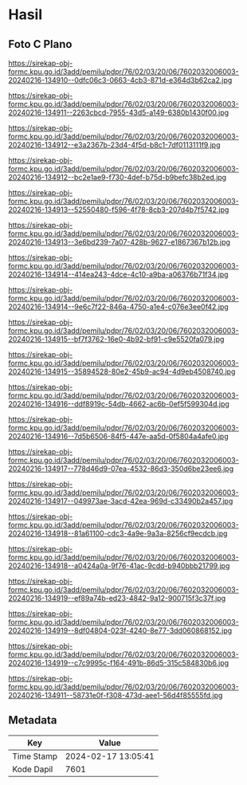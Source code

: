 # Hasil

## Foto C Plano

https://sirekap-obj-formc.kpu.go.id/3add/pemilu/pdpr/76/02/03/20/06/7602032006003-20240216-134910--0dfc06c3-0663-4cb3-871d-e364d3b62ca2.jpg

https://sirekap-obj-formc.kpu.go.id/3add/pemilu/pdpr/76/02/03/20/06/7602032006003-20240216-134911--2263cbcd-7955-43d5-a149-6380b1430f00.jpg

https://sirekap-obj-formc.kpu.go.id/3add/pemilu/pdpr/76/02/03/20/06/7602032006003-20240216-134912--e3a2367b-23d4-4f5d-b8c1-7df0113111f9.jpg

https://sirekap-obj-formc.kpu.go.id/3add/pemilu/pdpr/76/02/03/20/06/7602032006003-20240216-134912--bc2e1ae9-f730-4def-b75d-b9befc38b2ed.jpg

https://sirekap-obj-formc.kpu.go.id/3add/pemilu/pdpr/76/02/03/20/06/7602032006003-20240216-134913--52550480-f596-4f78-8cb3-207d4b7f5742.jpg

https://sirekap-obj-formc.kpu.go.id/3add/pemilu/pdpr/76/02/03/20/06/7602032006003-20240216-134913--3e6bd239-7a07-428b-9627-e1867367b12b.jpg

https://sirekap-obj-formc.kpu.go.id/3add/pemilu/pdpr/76/02/03/20/06/7602032006003-20240216-134914--414ea243-4dce-4c10-a9ba-a06376b71f34.jpg

https://sirekap-obj-formc.kpu.go.id/3add/pemilu/pdpr/76/02/03/20/06/7602032006003-20240216-134914--9e6c7f22-846a-4750-a1e4-c076e3ee0f42.jpg

https://sirekap-obj-formc.kpu.go.id/3add/pemilu/pdpr/76/02/03/20/06/7602032006003-20240216-134915--bf7f3762-16e0-4b92-bf91-c9e5520fa079.jpg

https://sirekap-obj-formc.kpu.go.id/3add/pemilu/pdpr/76/02/03/20/06/7602032006003-20240216-134915--35894528-80e2-45b9-ac94-4d9eb4508740.jpg

https://sirekap-obj-formc.kpu.go.id/3add/pemilu/pdpr/76/02/03/20/06/7602032006003-20240216-134916--ddf8919c-54db-4662-ac6b-0ef5f599304d.jpg

https://sirekap-obj-formc.kpu.go.id/3add/pemilu/pdpr/76/02/03/20/06/7602032006003-20240216-134916--7d5b6506-84f5-447e-aa5d-0f5804a4afe0.jpg

https://sirekap-obj-formc.kpu.go.id/3add/pemilu/pdpr/76/02/03/20/06/7602032006003-20240216-134917--778d46d9-07ea-4532-86d3-350d6be23ee6.jpg

https://sirekap-obj-formc.kpu.go.id/3add/pemilu/pdpr/76/02/03/20/06/7602032006003-20240216-134917--049973ae-3acd-42ea-969d-c33490b2a457.jpg

https://sirekap-obj-formc.kpu.go.id/3add/pemilu/pdpr/76/02/03/20/06/7602032006003-20240216-134918--81a61100-cdc3-4a9e-9a3a-8256cf9ecdcb.jpg

https://sirekap-obj-formc.kpu.go.id/3add/pemilu/pdpr/76/02/03/20/06/7602032006003-20240216-134918--a0424a0a-9f76-41ac-9cdd-b940bbb21799.jpg

https://sirekap-obj-formc.kpu.go.id/3add/pemilu/pdpr/76/02/03/20/06/7602032006003-20240216-134919--ef89a74b-ed23-4842-9a12-900715f3c37f.jpg

https://sirekap-obj-formc.kpu.go.id/3add/pemilu/pdpr/76/02/03/20/06/7602032006003-20240216-134919--8df04804-023f-4240-8e77-3dd060868152.jpg

https://sirekap-obj-formc.kpu.go.id/3add/pemilu/pdpr/76/02/03/20/06/7602032006003-20240216-134919--c7c9995c-f164-491b-86d5-315c584830b6.jpg

https://sirekap-obj-formc.kpu.go.id/3add/pemilu/pdpr/76/02/03/20/06/7602032006003-20240216-134911--58731e0f-f308-473d-aee1-56d4f85555fd.jpg


## Metadata

| Key        | Value               |
| ---------- | ------------------- |
| Time Stamp | 2024-02-17 13:05:41 |
| Kode Dapil | 7601                |



